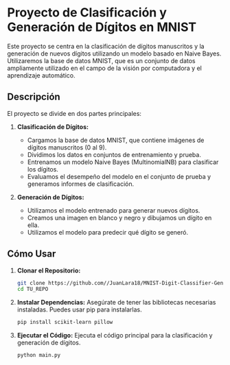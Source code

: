 # Proyecto de Clasificación y Generación de Dígitos en MNIST

Este proyecto se centra en la clasificación de dígitos manuscritos y la generación de nuevos dígitos utilizando un modelo basado en Naive Bayes. Utilizaremos la base de datos MNIST, que es un conjunto de datos ampliamente utilizado en el campo de la visión por computadora y el aprendizaje automático.

## Descripción

El proyecto se divide en dos partes principales:

1. **Clasificación de Dígitos:**
   - Cargamos la base de datos MNIST, que contiene imágenes de dígitos manuscritos (0 al 9).
   - Dividimos los datos en conjuntos de entrenamiento y prueba.
   - Entrenamos un modelo Naive Bayes (MultinomialNB) para clasificar los dígitos.
   - Evaluamos el desempeño del modelo en el conjunto de prueba y generamos informes de clasificación.

2. **Generación de Dígitos:**
   - Utilizamos el modelo entrenado para generar nuevos dígitos.
   - Creamos una imagen en blanco y negro y dibujamos un dígito en ella.
   - Utilizamos el modelo para predecir qué dígito se generó.

## Cómo Usar

1. **Clonar el Repositorio:**
   ```bash
   git clone https://github.com//JuanLara18/MNIST-Digit-Classifier-Generator.git
   cd TU_REPO
   ```

1. **Instalar Dependencias:**
Asegúrate de tener las bibliotecas necesarias instaladas. Puedes usar pip para instalarlas.
     ```bash
     pip install scikit-learn pillow
     ```

3. **Ejecutar el Código:**
Ejecuta el código principal para la clasificación y generación de dígitos.
     ```bash
     python main.py
     ```
